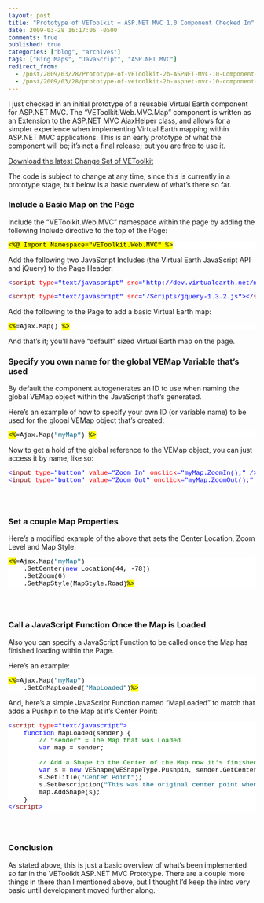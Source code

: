 ```yaml
---
layout: post
title: "Prototype of VEToolkit + ASP.NET MVC 1.0 Component Checked In"
date: 2009-03-28 16:17:06 -0500
comments: true
published: true
categories: ["blog", "archives"]
tags: ["Bing Maps", "JavaScript", "ASP.NET MVC"]
redirect_from: 
  - /post/2009/03/28/Prototype-of-VEToolkit-2b-ASPNET-MVC-10-Component-Checked-In
  - /post/2009/03/28/prototype-of-vetoolkit-2b-aspnet-mvc-10-component-checked-in
---
```

<!-- more -->
<p>I just checked in an initial prototype of a reusable Virtual Earth component for ASP.NET MVC. The “VEToolkit.Web.MVC.Map” component is written as an Extension to the ASP.NET MVC AjaxHelper class, and allows for a simpler experience when implementing Virtual Earth mapping within ASP.NET MVC applications. This is an early prototype of what the component will be; it’s not a final release; but you are free to use it.</p>  <p><a href="http://vetoolkit.codeplex.com/SourceControl/ListDownloadableCommits.aspx" target="_blank">Download the latest Change Set of VEToolkit</a></p>  <p>The code is subject to change at any time, since this is currently in a prototype stage, but below is a basic overview of what’s there so far.</p>  <h3>Include a Basic Map on the Page</h3>  <p>Include the “VEToolkit.Web.MVC” namespace within the page by adding the following Include directive to the top of the Page:</p>  <pre class="csharpcode"><span class="asp">&lt;%@ Import Namespace=&quot;VEToolkit.Web.MVC&quot; %&gt;</span></pre>
<style type="text/css">
.csharpcode, .csharpcode pre
{
	font-size: small;
	color: black;
	font-family: consolas, "Courier New", courier, monospace;
	background-color: #ffffff;
	/*white-space: pre;*/
}
.csharpcode pre { margin: 0em; }
.csharpcode .rem { color: #008000; }
.csharpcode .kwrd { color: #0000ff; }
.csharpcode .str { color: #006080; }
.csharpcode .op { color: #0000c0; }
.csharpcode .preproc { color: #cc6633; }
.csharpcode .asp { background-color: #ffff00; }
.csharpcode .html { color: #800000; }
.csharpcode .attr { color: #ff0000; }
.csharpcode .alt 
{
	background-color: #f4f4f4;
	width: 100%;
	margin: 0em;
}
.csharpcode .lnum { color: #606060; }</style>

<p>Add the following two JavaScript Includes (the Virtual Earth JavaScript API and jQuery) to the Page Header:</p>

<pre class="csharpcode"><span class="kwrd">&lt;</span><span class="html">script</span> <span class="attr">type</span><span class="kwrd">=&quot;text/javascript&quot;</span> <span class="attr">src</span><span class="kwrd">=&quot;http://dev.virtualearth.net/mapcontrol/mapcontrol.ashx?v=6.2&quot;</span><span class="kwrd">&gt;&lt;/</span><span class="html">script</span><span class="kwrd">&gt;</span></pre>
<style type="text/css">
.csharpcode, .csharpcode pre
{
	font-size: small;
	color: black;
	font-family: consolas, "Courier New", courier, monospace;
	background-color: #ffffff;
	/*white-space: pre;*/
}
.csharpcode pre { margin: 0em; }
.csharpcode .rem { color: #008000; }
.csharpcode .kwrd { color: #0000ff; }
.csharpcode .str { color: #006080; }
.csharpcode .op { color: #0000c0; }
.csharpcode .preproc { color: #cc6633; }
.csharpcode .asp { background-color: #ffff00; }
.csharpcode .html { color: #800000; }
.csharpcode .attr { color: #ff0000; }
.csharpcode .alt 
{
	background-color: #f4f4f4;
	width: 100%;
	margin: 0em;
}
.csharpcode .lnum { color: #606060; }</style>

<pre class="csharpcode"><span class="kwrd">&lt;</span><span class="html">script</span> <span class="attr">type</span><span class="kwrd">=&quot;text/javascript&quot;</span> <span class="attr">src</span><span class="kwrd">=&quot;/Scripts/jquery-1.3.2.js&quot;</span><span class="kwrd">&gt;&lt;/</span><span class="html">script</span><span class="kwrd">&gt;</span></pre>

<p>Add the following to the Page to add a basic Virtual Earth map:</p>

<pre class="csharpcode"><span class="asp">&lt;%</span>=Ajax.Map() <span class="asp">%&gt;</span></pre>

<p>And that’s it; you’ll have “default” sized Virtual Earth map on the page.</p>

<h3>Specify you own name for the global VEMap Variable that’s used</h3>

<p>By default the component autogenerates an ID to use when naming the global VEMap object within the JavaScript that’s generated.</p>

<p>Here’s an example of how to specify your own ID (or variable name) to be used for the global VEMap object that’s created:</p>

<pre class="csharpcode"><span class="asp">&lt;%</span>=Ajax.Map(<span class="str">&quot;myMap&quot;</span>) <span class="asp">%&gt;</span></pre>

<p>Now to get a hold of the global reference to the VEMap object, you can just access it by name, like so:</p>

<pre class="csharpcode"><span class="kwrd">&lt;</span><span class="html">input</span> <span class="attr">type</span><span class="kwrd">=&quot;button&quot;</span> <span class="attr">value</span><span class="kwrd">=&quot;Zoom In&quot;</span> <span class="attr">onclick</span><span class="kwrd">=&quot;myMap.ZoomIn();&quot;</span> <span class="kwrd">/&gt;</span>
<span class="kwrd">&lt;</span><span class="html">input</span> <span class="attr">type</span><span class="kwrd">=&quot;button&quot;</span> <span class="attr">value</span><span class="kwrd">=&quot;Zoom Out&quot;</span> <span class="attr">onclick</span><span class="kwrd">=&quot;myMap.ZoomOut();&quot;</span> <span class="kwrd">/&gt;</span></pre>

<h3>&#160;</h3>

<h3>Set a couple Map Properties</h3>

<p>Here’s a modified example of the above that sets the Center Location, Zoom Level and Map Style:</p>

<pre class="csharpcode"><span class="asp">&lt;%</span>=Ajax.Map(<span class="str">&quot;myMap&quot;</span>)
    .SetCenter(<span class="kwrd">new</span> Location(44, -78))
    .SetZoom(6)
    .SetMapStyle(MapStyle.Road)<span class="asp">%&gt;</span></pre>

<h3>&#160;</h3>

<h3>Call a JavaScript Function Once the Map is Loaded</h3>

<p>Also you can specify a JavaScript Function to be called once the Map has finished loading within the Page.</p>

<p>Here’s an example:</p>

<pre class="csharpcode"><span class="asp">&lt;%</span>=Ajax.Map(<span class="str">&quot;myMap&quot;</span>)
    .SetOnMapLoaded(<span class="str">&quot;MapLoaded&quot;</span>)<span class="asp">%&gt;</span></pre>

<p>And, here’s a simple JavaScript Function named “MapLoaded” to match that adds a Pushpin to the Map at it’s Center Point:</p>

<pre class="csharpcode"><span class="kwrd">&lt;</span><span class="html">script</span> <span class="attr">type</span><span class="kwrd">=&quot;text/javascript&quot;</span><span class="kwrd">&gt;</span>
    <span class="kwrd">function</span> MapLoaded(sender) {
        <span class="rem">// &quot;sender&quot; = The Map that was Loaded</span>
        <span class="kwrd">var</span> map = sender;

        <span class="rem">// Add a Shape to the Center of the Map now it's finished loading</span>
        <span class="kwrd">var</span> s = <span class="kwrd">new</span> VEShape(VEShapeType.Pushpin, sender.GetCenter());
        s.SetTitle(<span class="str">&quot;Center Point&quot;</span>);
        s.SetDescription(<span class="str">&quot;This was the original center point when the Map loaded.&quot;</span>);
        map.AddShape(s);
    }
<span class="kwrd">&lt;/</span><span class="html">script</span><span class="kwrd">&gt;</span></pre>

<h3>&#160;</h3>

<h3>Conclusion</h3>

<p>As stated above, this is just a basic overview of what’s been implemented so far in the VEToolkit ASP.NET MVC Prototype. There are a couple more things in there than I mentioned above, but I thought I’d keep the intro very basic until development moved further along.</p>
